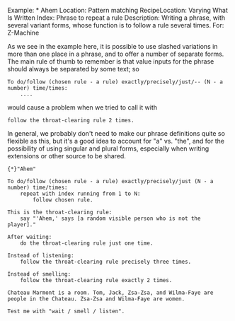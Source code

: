 Example: * Ahem
Location: Pattern matching
RecipeLocation: Varying What Is Written
Index: Phrase to repeat a rule
Description: Writing a phrase, with several variant forms, whose function is to follow a rule several times.
For: Z-Machine

  
As we see in the example here, it is possible to use slashed variations in more than one place in a phrase, and to offer a number of separate forms. The main rule of thumb to remember is that value inputs for the phrase should always be separated by some text; so

  

``` inform7
To do/follow (chosen rule - a rule) exactly/precisely/just/-- (N - a number) time/times:
	....
```

  
would cause a problem when we tried to call it with

  

``` inform7
follow the throat-clearing rule 2 times.
```

  
In general, we probably don't need to make our phrase definitions quite so flexible as this, but it's a good idea to account for "a" vs. "the", and for the possibility of using singular and plural forms, especially when writing extensions or other source to be shared.

  

``` inform7
{*}"Ahem"

To do/follow (chosen rule - a rule) exactly/precisely/just (N - a number) time/times:
	repeat with index running from 1 to N:
		follow chosen rule.

This is the throat-clearing rule:
	say "'Ahem,' says [a random visible person who is not the player]."

After waiting:
	do the throat-clearing rule just one time.

Instead of listening:
	follow the throat-clearing rule precisely three times.

Instead of smelling:
	follow the throat-clearing rule exactly 2 times.

Chateau Marmont is a room. Tom, Jack, Zsa-Zsa, and Wilma-Faye are people in the Chateau. Zsa-Zsa and Wilma-Faye are women.

Test me with "wait / smell / listen".
```

